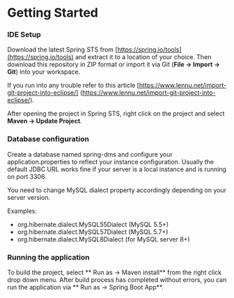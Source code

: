 # Getting Started

### IDE Setup

Download the latest Spring STS from [https://spring.io/tools](https://spring.io/tools) and extract it to a location of your choice. Then download this repository in ZIP format or import it via Git (**File -> Import -> Git**) into your workspace. 

If you run into any trouble refer to this article [https://www.lennu.net/import-git-project-into-eclipse/] (https://www.lennu.net/import-git-project-into-eclipse/).

After opening the project in Spring STS, right click on the project and select **Maven -> Update Project**.

### Database configuration

Create a database named spring-dms and configure your application.properties to reflect your instance configuration. Usually the default JDBC URL works fine if your server is a local instance and is running on port 3306. 

You need to change MySQL dialect property accordingly depending on your server version. 

Examples:

* org.hibernate.dialect.MySQL55Dialect (MySQL 5.5+)
* org.hibernate.dialect.MySQL57Dialect (MySQL 5.7+)
* org.hibernate.dialect.MySQL8Dialect (for MySQL server 8+)

### Running the application

To build the project, select ** Run as -> Maven install** from the right click drop down menu. After build process has completed without errors, you can run the application via ** Run as -> Spring Boot App**.